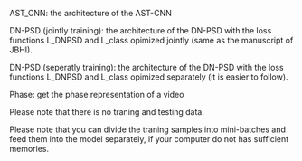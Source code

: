 AST_CNN: the architecture of the AST-CNN

DN-PSD (jointly training): the architecture of the DN-PSD with the loss functions L_DNPSD and L_class opimized jointly (same as the manuscript of JBHI).

DN-PSD (seperatly training): the architecture of the DN-PSD with the loss functions L_DNPSD and L_class opimized separately (it is easier to follow).

Phase: get the phase representation of a video

Please note that there is no traning and testing data.

Please note that you can divide the traning samples into mini-batches and feed them into the model separately, if your computer do not has sufficient memories.
